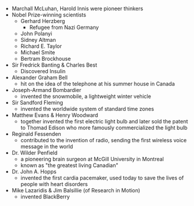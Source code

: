 - Marchall McLuhan, Harold Innis were pioneer thinkers
- Nobel Prize-winning scientists
	- Gerhard Herzberg
		- Refugee from Nazi Germany
	- John Polanyi
	- Sidney Altman
	- Richard E. Taylor
	- Michael Smite
	- Bertram Brockhouse
- Sir Fredrick Banting & Charles Best
	- Discovered Insulin
- Alexander Graham Bell
	- hit on the idea of the telephone at his summer house in Canada
- Joseph-Armand Bombardier
	- invented the snowmobile, a lightweight winter vehicle
- Sir Sandford Fleming
	- invented the worldwide system of standard time zones
- Matthew Evans & Henry Woodward
	- together invented the first electric light bulb and later sold the patent to Thomad Edison who more famously commercialized the light bulb
- Reginald Fessenden
	- contributed to the invention of radio, sending the first wireless voice message in the world
- Dr. Wilder Penfield
	- a pioneering brain surgeon at McGill University in Montreal
	- known as "the greatest living Canadian"
- Dr. John A. Hopps
	- invented the first cardia pacemaker, used today to save the lives of people with heart disorders
- Mike Lazaridis & Jim Balsillie (of Research in Motion)
	- invented BlackBerry